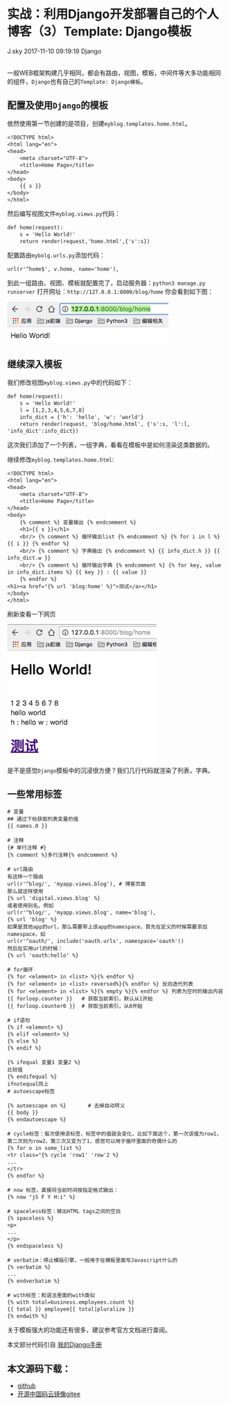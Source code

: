 <div class="blog-article">
<h1 class="title">实战：利用Django开发部署自己的个人博客（3）Template: Django模板</h1>
<span class="author">J.sky</span>
<span class="time">2017-11-10 09:19:19</span>
<span class="tag">Django</span>
</div>
</br>

一般WEB框架构建几乎相同，都会有路由，视图，模板，中间件等大多功能相同的组件，`Django`也有自己的`Template: Django模板`。

## 配置及使用`Django`的模板

依然使用第一节创建的是项目，创建`myblog.templates.home.html`。

    <!DOCTYPE html>
    <html lang="en">
    <head>
        <meta charset="UTF-8">
        <title>Home Page</title>
    </head>
    <body>
        {{ s }}
    </body>
    </html>

然后编写视图文件`myblog.views.py`代码：

    def home(request):
        s = 'Hello World!'
        return render(request,'home.html',{'s':s})

配置路由`mybolg.urls.py`添加代码：

    url(r'^home$', v.home, name='home'),

到此一组路由、视图、模板就配置完了，启动服务器：`python3 manage.py runserver`
打开网址：`http://127.0.0.1:8000/blog/home` 你会看到如下图：

![输入图片说明](/assets/images/media/upload/2017/11/Snip20171110_7.png)

## 继续深入模板

我们修改视图`myblog.views.py`中的代码如下：

    def home(request):
        s = 'Hello World!'
        l = [1,2,3,4,5,6,7,8]
        info_dict = {'h': 'hello', 'w': 'world'}
        return render(request, 'blog/home.html', {'s':s, 'l':l, 'info_dict':info_dict})

这次我们添加了一个列表，一组字典，看看在模板中是如何渲染这类数据的。

继续修改`myblog.templates.home.html`:

    <!DOCTYPE html>
    <html lang="en">
    <head>
        <meta charset="UTF-8">
        <title>Home Page</title>
    </head>
    <body>
        {% comment %} 变量输出 {% endcomment %}
        <h1>{{ s }}</h1>
        <br/> {% comment %} 循环输出list {% endcomment %} {% for i in l %} {{ i }} {% endfor %}
        <br/> {% comment %} 字典输出 {% endcomment %} {{ info_dict.h }} {{ info_dict.w }}
        <br/> {% comment %} 循环输出字典 {% endcomment %} {% for key, value in info_dict.items %} {{ key }} : {{ value }} 
        {% endfor %}
    <h1><a href="{% url 'blog:home' %}">测试</a></h1>
    </body>
    </html>

刷新查看一下网页

![输入图片说明](/assets/images/media/upload/2017/11/Snip20171110_8.png)

是不是感觉`Django`模板中的沉浸很方便？我们几行代码就渲染了列表，字典。

## 一些常用标签

    # 变量
    ## 通过下标获取列表变量的值
    {{ names.0 }}

    # 注释
    {# 单行注释 #}
    {% comment %}多行注释{% endcomment %}

    # url路由
    有这样一个路由
    url(r'^blog/', 'myapp.views.blog'), # 博客页面
    那么就这样使用
    {% url 'digital.views.blog' %}
    或者使用别名，例如
    url(r'^blog/', 'myapp.views.blog', name='blog'),
    {% url 'blog' %}
    如果是其他app的url，那么需要带上该app的namespace，首先在定义的时候需要添加namespace，如
    url(r'^oauth/', include('oauth.urls', namespace='oauth'))
    然后在实用url的时候：
    {% url 'oauth:hello' %}

    # for循环
    {% for <element> in <list> %}{% endfor %}
    {% for <element> in <list> reversed%}{% endfor %} 反向迭代列表
    {% for <element> in <list> %}{% empty %}{% endfor %} 列表为空时的输出内容
    {{ forloop.counter }}   # 获取当前索引，默认从1开始
    {{ forloop.counter0 }}  # 获取当前索引，从0开始

    # if语句
    {% if <element> %}
    {% elif <element> %} 
    {% else %}
    {% endif %}

    {% ifequal 变量1 变量2 %}
    比较值
    {% endifequal %}
    ifnotequal同上
    # autoescape标签

    {% autoescape on %}       # 去掉自动转义
    {{ body }}
    {% endautoescape %}

    # cycle标签：每次使用该标签，标签中的值就会变化，比如下面这个，第一次该值为row1，第二次则为row2，第三次又变为了1，感觉可以用于循环里面的奇偶什么的
    {% for o in some_list %}
    <tr class="{% cycle 'row1' 'row'2 %}
    ...
    </tr>
    {% endfor %}

    # now 标签，直接将当前时间按指定格式输出：
    {% now "jS F Y H:i" %}

    # spaceless标签：移出HTML tags之间的空白
    {% spaceless %}
    <p>
    ...
    </p>
    {% endspaceless %}

    # verbatim：停止模版引擎，一般用于在模板里面写Javascript什么的
    {% verbatim %}
    ...
    {% endverbatim %}

    # with标签：和语法里面的with类似
    {% with total=business.employees.count %}
    {{ total }} employee{{ total|pluralize }}
    {% endwith %}

关于模板强大的功能还有很多，建议参考官方文档进行查阅。

本文部分代码引自 [我的Django手册](http://www.jianshu.com/p/bc6d8f03eacf?utm_source=desktop&utm_medium=timeline)

## 本文源码下载：

+ [github](https://github.com/bosichong/17python.com/tree/master/Django)
+ [开源中国码云镜像gitee](https://gitee.com/J_Sky/17python.com/tree/master/Django)